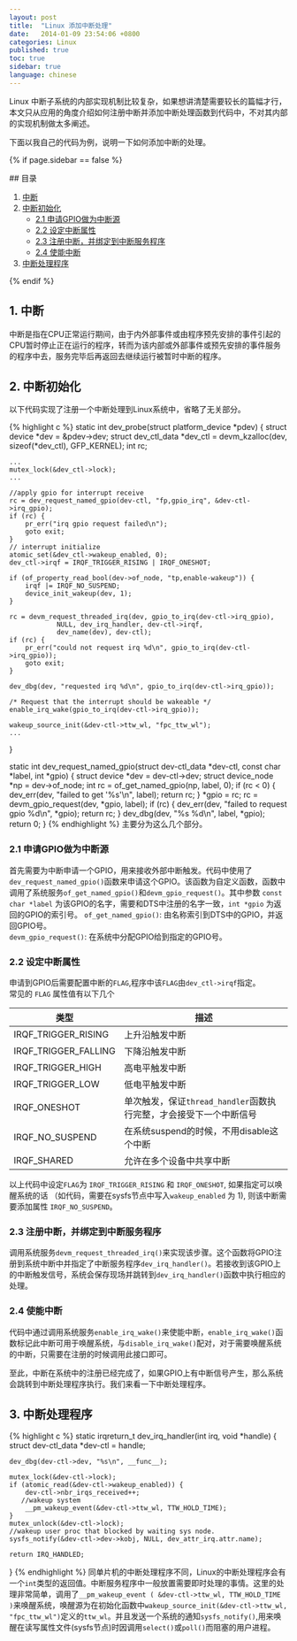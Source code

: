 ```yaml
---
layout: post
title:  "Linux 添加中断处理"
date:   2014-01-09 23:54:06 +0800
categories: Linux
published: true
toc: true
sidebar: true
language: chinese
---
```

Linux 中断子系统的内部实现机制比较复杂，如果想讲清楚需要较长的篇幅才行，本文只从应用的角度介绍如何注册中断并添加中断处理函数到代码中，不对其内部的实现机制做太多阐述。

下面以我自己的代码为例，说明一下如何添加中断的处理。

{% if page.sidebar == false %}
<div class = "separator"></div>
## 目录

1. [中断](#1)
2. [中断初始化](#2)
    + [2.1 申请GPIO做为中断源](#2.1)
    + [2.2 设定中断属性](#2.2)
    + [2.3 注册中断，并绑定到中断服务程序](#2.3)
    + [2.4 使能中断](#2.4)
3. [中断处理程序](#3)
<div class = "separator"></div>
{% endif %}

## <span id="1">1. 中断</span>
中断是指在CPU正常运行期间，由于内外部事件或由程序预先安排的事件引起的CPU暂时停止正在运行的程序，转而为该内部或外部事件或预先安排的事件服务的程序中去，服务完毕后再返回去继续运行被暂时中断的程序。

## <span id="2">2. 中断初始化</span>
以下代码实现了注册一个中断处理到Linux系统中，省略了无关部分。

{% highlight c %}
static int dev_probe(struct platform_device *pdev)
{
	struct device *dev = &pdev->dev;
	struct dev_ctl_data *dev_ctl = devm_kzalloc(dev, sizeof(*dev_ctl),
	GFP_KERNEL);
	int rc;

	...
	mutex_lock(&dev_ctl->lock);
	...
	
    //apply gpio for interrupt receive
	rc = dev_request_named_gpio(dev-ctl, "fp,gpio_irq", &dev-ctl->irq_gpio);
	if (rc) {
		pr_err("irq gpio request failed\n");
		goto exit;
	}
	// interrupt initialize
	atomic_set(&dev_ctl->wakeup_enabled, 0);
	dev_ctl->irqf = IRQF_TRIGGER_RISING | IRQF_ONESHOT;
	
	if (of_property_read_bool(dev->of_node, "tp,enable-wakeup")) {
		irqf |= IRQF_NO_SUSPEND;
		device_init_wakeup(dev, 1);
	}

	rc = devm_request_threaded_irq(dev, gpio_to_irq(dev-ctl->irq_gpio),
				NULL, dev_irq_handler, dev-ctl->irqf,
				dev_name(dev), dev-ctl);
	if (rc) {
		pr_err("could not request irq %d\n", gpio_to_irq(dev-ctl->irq_gpio));
		goto exit;
	}

	dev_dbg(dev, "requested irq %d\n", gpio_to_irq(dev-ctl->irq_gpio));

	/* Request that the interrupt should be wakeable */
	enable_irq_wake(gpio_to_irq(dev-ctl->irq_gpio));

	wakeup_source_init(&dev-ctl->ttw_wl, "fpc_ttw_wl");
	...
}

static int dev_request_named_gpio(struct dev-ctl_data *dev-ctl,
	const char *label, int *gpio)
{
	struct device *dev = dev-ctl->dev;
	struct device_node *np = dev->of_node;
	int rc = of_get_named_gpio(np, label, 0);
	if (rc < 0) {
		dev_err(dev, "failed to get '%s'\n", label);
		return rc;
	}
	*gpio = rc;
	rc = devm_gpio_request(dev, *gpio, label);
	if (rc) {
		dev_err(dev, "failed to request gpio %d\n", *gpio);
		return rc;
	}
	dev_dbg(dev, "%s %d\n", label, *gpio);
	return 0;
}
{% endhighlight %}
主要分为这么几个部分。
### <span id="2.1">2.1 申请GPIO做为中断源</span>   
首先需要为中断申请一个GPIO，用来接收外部中断触发。代码中使用了`dev_request_named_gpio()`函数来申请这个GPIO。该函数为自定义函数，函数中调用了系统服务`of_get_named_gpio()`和`devm_gpio_request()`。其中参数 `const char *label` 为该GPIO的名字，需要和DTS中注册的名字一致，`int *gpio` 为返回的GPIO的索引号。
`of_get_named_gpio()`: 由名称索引到DTS中的GPIO，并返回GPIO号。   
`devm_gpio_request()`: 在系统中分配GPIO给到指定的GPIO号。
### <span id="2.2">2.2 设定中断属性</span>   
申请到GPIO后需要配置中断的`FLAG`,程序中该`FLAG`由`dev_ctl->irqf`指定。   
常见的 `FLAG` 属性值有以下几个
 
|类型|描述|   
|---|---|   
|IRQF_TRIGGER_RISING|上升沿触发中断|
|IRQF_TRIGGER_FALLING|下降沿触发中断|
|IRQF_TRIGGER_HIGH|高电平触发中断|
|IRQF_TRIGGER_LOW|低电平触发中断|
|IRQF_ONESHOT|单次触发，保证`thread_handler`函数执行完整，才会接受下一个中断信号|
|IRQF_NO_SUSPEND|在系统suspend的时候，不用disable这个中断|
|IRQF_SHARED|允许在多个设备中共享中断|  

以上代码中设定`FLAG`为 `IRQF_TRIGGER_RISING` 和 `IRQF_ONESHOT`, 如果指定可以唤醒系统的话 （如代码，需要在sysfs节点中写入`wakeup_enabled` 为 1), 则该中断需要添加属性 `IRQF_NO_SUSPEND`。
### <span id="2.3">2.3 注册中断，并绑定到中断服务程序</span>   
调用系统服务`devm_request_threaded_irq()`来实现该步骤。这个函数将GPIO注册到系统中断中并指定了中断服务程序`dev_irq_handler()`。若接收到该GPIO上的中断触发信号，系统会保存现场并跳转到`dev_irq_handler()`函数中执行相应的处理。
### <span id="2.4">2.4 使能中断</span>
代码中通过调用系统服务`enable_irq_wake()`来使能中断，`enable_irq_wake()`函数标记此中断可用于唤醒系统，与`disable_irq_wake()`配对，对于需要唤醒系统的中断，只需要在注册的时候调用此接口即可。

至此，中断在系统中的注册已经完成了，如果GPIO上有中断信号产生，那么系统会跳转到中断处理程序执行。我们来看一下中断处理程序。

## <span id="3">3. 中断处理程序</span>

{% highlight c %}
static irqreturn_t dev_irq_handler(int irq, void *handle)
{
	struct dev-ctl_data *dev-ctl = handle;

	dev_dbg(dev-ctl->dev, "%s\n", __func__);

	mutex_lock(&dev-ctl->lock);
	if (atomic_read(&dev-ctl->wakeup_enabled)) {
		dev-ctl->nbr_irqs_received++;
       //wakeup system
		__pm_wakeup_event(&dev-ctl->ttw_wl, TTW_HOLD_TIME);
	}
	mutex_unlock(&dev-ctl->lock);
    //wakeup user proc that blocked by waiting sys node.
	sysfs_notify(&dev-ctl->dev->kobj, NULL, dev_attr_irq.attr.name);

	return IRQ_HANDLED;
}
{% endhighlight %}
同单片机的中断处理程序不同，Linux的中断处理程序会有一个`int`类型的返回值。中断服务程序中一般放置需要即时处理的事情。这里的处理非常简单，调用了`__pm_wakeup_event ( &dev-ctl->ttw_wl, TTW_HOLD_TIME )`来唤醒系统，唤醒源为在初始化函数中`wakeup_source_init(&dev-ctl->ttw_wl, "fpc_ttw_wl")`定义的`ttw_wl`。并且发送一个系统的通知`sysfs_notify()`,用来唤醒在读写属性文件(sysfs节点)时因调用`select()`或`poll()`而阻塞的用户进程。

